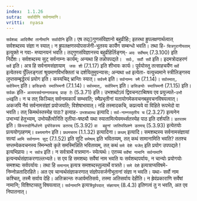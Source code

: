 ```yaml
---
index:  1.1.26
sutra:  सर्वादीनि सर्वनामानि।
vritti:  nyasa
---
```


`सर्वशब्द आदिर्येषां तानीमानि सर्वादीनि` इति। एष तद्()गुणसंविज्ञानो बहुव्रीहिः; 
इतरथा ह्रुपलक्षणार्थत्वात् सर्वशब्दस्य संज्ञा न स्यात्। न ह्रुपलक्षणस्योपसर्जनी-भूतस्य कार्येण सम्बन्धो भवति। तथा हि- `चित्रगुरानीयताम्` इत्युक्ते न गवा-
मप्यानयनं भवति। तद्गुणसंविज्ञानस्य बहुव्रीहेर्लिङ्गम्- `अदः सर्वेषाम्` (7.3.100) इति निर्देशः। सर्वशब्दस्य सुट् सर्वनाम्नः कार्यम्; अन्यथा हि तन्नोपपद्यते। `
सर्वः, सर्वौ सर्वे` इति। इदमत्रोदाहरणं `सर्वे` इति। अत्र हि सर्वनामसंज्ञायाम् `
जसः शी` (7.1.17) इति शीभावः कार्यः। पूर्वयोस्तु तत्साहचर्येण `सर्वे` इत्येतस्य 
पुँल्लिङ्गतां श्रूयमाणविभक्तितां च दर्शयितुमुपन्यासः; अन्यथा `सर्वे` इत्येता-
वत्युच्यमाने स्त्रीलिङ्गस्य लुप्तसम्बृद्धेरयं प्रयोग इति। कस्यचिद् भ्रान्तिः 
स्यात्। `सर्वस्मै` इति। `सर्वनाम्नः स्मै` (7.1.14)। `सर्वस्मात्, सर्वस्मिन्` इति। `ङसिङयोः स्मात्स्मिनौ` (7.1.14)। `सर्वस्मात्, सर्वस्मिन्` इति। `ङसिङयोः
स्मात्स्मिनौ` (7.1.15) इति। `सर्वकः` इति- `अव्ययसर्वनाम्नामकच् प्राक् टेः` (5.3.71) इति।
उभशब्दोऽयं द्विवचनटाब्विषय एव प्रयुज्यते-`उभौ उभे`इति। न च तत्
किञ्चित् सर्वनामकार्यं सम्भवति; स्मैप्रभृतीनां यतायोगमेकवचनबहुवचनविषयत्वात्। अकजपि नैवं सर्वनामसंज्ञां प्रयोजयति; विशेषाभावात्। नहि तस्मादकचि, कप्रत्यये वा विहिते रूपभेदो वा भवति। तत् किमर्थस्तस्येह पाठः? इत्याह- `उभशब्दस्थ` इत्यादि। `सर्व-नाम्नस्तृतीय च` (2.3.27) इत्यनेन उभाभ्यां हेतुभ्याम्, उभोयर्हेत्वोरिति तृतीया-षष्ठ्यौ यथा स्यातामित्येवमर्थ्सतस्येह पाठ इति दर्शयति।
`डतरतम` इति। `किंयत्तदोर्निर्धारणे द्वयोरेकस्य डतरच्` (5.3.92) `वा 
बहुनां जातिपरिप्रश्ने डतमच्` (5.3.93) इत्येतयोः प्रत्ययोग्र्रहणम्।
`वक्ष्यमाणेन` इति। `प्रथमचरम` (1.1.32) इत्यादिना।
`कथम्` इत्यादि। समशब्दस्य सर्वनामसंज्ञायां सत्यां `आमि सर्वनाम्नः सुट्` (7.1.52) इति सुटि `समेषाम्` इति भवितव्यम्, तत् कथं सामानामिति भवति? ततश्च 
सप्तम्येकवचनस्य स्मिन्भावे कृते समस्मिन्निति भवितव्यम्, तत् कथं `समे देशे यजेत्` इति प्रयोग उपपद्यते ! इत्यभिप्रायः। `न सर्वत्र` इति। न सर्वत्रार्थे वत्र्तमान-
स्येत्यर्थः। एतच्च `सर्वेषां नामानि सर्वनामानि` इत्यन्वर्थसंज्ञाकरणाल्लभ्यते। स एव हि समशब्दः सर्वेषां नाम भवति यः सर्वशब्दपर्यायः, न चान्योः प्रयोगयोः समशब्दः सर्वपर्यायः। तथा हि `समानाम्` इत्यत्र समशब्दस्तुल्यार्थे वत्र्तते। `समे देशे` 
इत्यत्राप्यविषमे- निम्नोन्नतादिरहिते। अत एव चान्वर्थसंज्ञाकरणात् संज्ञोपसर्जनीभूतानां संज्ञा न भवति। यथा- सर्वो नाम कश्चित्, तस्मै सर्वाय देहि। अतिक्रान्तः 
रुआर्वमतिसर्वः, तस्मा अतिसर्वाय देहीति। न ह्रेवंप्रकाराणि सर्वेषां नामानि; 
विशिष्टव्सतु विषयत्वात्। `सर्वनामानि` इत्यत्र`पूर्वपदात् संज्ञायाम्` (8.4.3) इतिणत्वं तु न भवति, अत एव निपातनात्।
